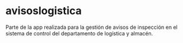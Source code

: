 # avisoslogistica

Parte de la app realizada para la gestión de avisos de inspección en el sistema de control del departamento de logística y almacén.

